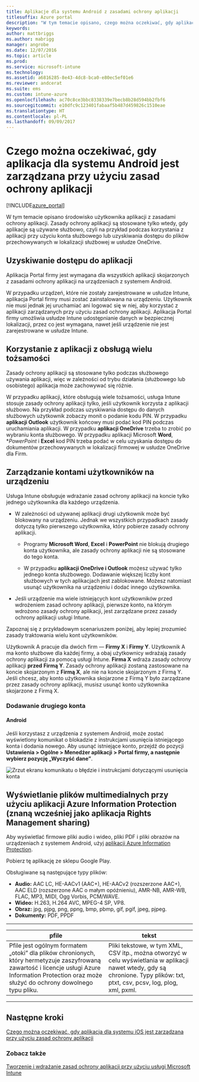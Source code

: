 ```yaml
---
title: Aplikacje dla systemu Android z zasadami ochrony aplikacji
titlesuffix: Azure portal
description: "W tym temacie opisano, czego można oczekiwać, gdy aplikacja systemu Android jest zarządzana przy użyciu zasad ochrony aplikacji."
keywords: 
author: mattbriggs
ms.author: mabrigg
manager: angrobe
ms.date: 12/07/2016
ms.topic: article
ms.prod: 
ms.service: microsoft-intune
ms.technology: 
ms.assetid: a6816285-8e43-4dc8-bca0-e80ec5ef01e6
ms.reviewer: andcerat
ms.suite: ems
ms.custom: intune-azure
ms.openlocfilehash: ac70c8ce3bbc8338339e7becb8b28d594bb2fbf6
ms.sourcegitcommit: e10dfc9c123401fabaaf5b487d459826c1510eae
ms.translationtype: HT
ms.contentlocale: pl-PL
ms.lasthandoff: 09/09/2017
---
```

# <a name="what-to-expect-when-your-android-app-is-managed-by-app-protection-policies"></a>Czego można oczekiwać, gdy aplikacja dla systemu Android jest zarządzana przy użyciu zasad ochrony aplikacji 

[!INCLUDE[azure_portal](./includes/azure_portal.md)]

W tym temacie opisano środowisko użytkownika aplikacji z zasadami ochrony aplikacji. Zasady ochrony aplikacji są stosowane tylko wtedy, gdy aplikacje są używane służbowo, czyli na przykład podczas korzystania z aplikacji przy użyciu konta służbowego lub uzyskiwania dostępu do plików przechowywanych w lokalizacji służbowej w usłudze OneDrive.
##  <a name="accessing-apps"></a>Uzyskiwanie dostępu do aplikacji

Aplikacja Portal firmy jest wymagana dla wszystkich aplikacji skojarzonych z zasadami ochrony aplikacji na urządzeniach z systemem Android.

W przypadku urządzeń, które nie zostały zarejestrowane w usłudze Intune, aplikacja Portal firmy musi zostać zainstalowana na urządzeniu. Użytkownik nie musi jednak jej uruchamiać ani logować się w niej, aby korzystać z aplikacji zarządzanych przy użyciu zasad ochrony aplikacji.
Aplikacja Portal firmy umożliwia usłudze Intune udostępnianie danych w bezpiecznej lokalizacji, przez co jest wymagana, nawet jeśli urządzenie nie jest zarejestrowane w usłudze Intune.


##  <a name="using-apps-with-multi-identity-support"></a>Korzystanie z aplikacji z obsługą wielu tożsamości

Zasady ochrony aplikacji są stosowane tylko podczas służbowego używania aplikacji, więc w zależności od trybu działania (służbowego lub osobistego) aplikacja może zachowywać się różnie.

W przypadku aplikacji, które obsługują wiele tożsamości, usługa Intune stosuje zasady ochrony aplikacji tylko, jeśli użytkownik korzysta z aplikacji służbowo.  Na przykład podczas uzyskiwania dostępu do danych służbowych użytkownik zobaczy monit o podanie kodu PIN.  W przypadku **aplikacji Outlook** użytkownik końcowy musi podać kod PIN podczas uruchamiania aplikacji. W przypadku **aplikacji OneDrive** trzeba to zrobić po wybraniu konta służbowego.  W przypadku aplikacji Microsoft **Word**, **PowerPoint* i **Excel** kod PIN trzeba podać w celu uzyskania dostępu do dokumentów przechowywanych w lokalizacji firmowej w usłudze OneDrive dla Firm.
##  <a name="managing-user-accounts-on-the-device"></a>Zarządzanie kontami użytkowników na urządzeniu

Usługa Intune obsługuje wdrażanie zasad ochrony aplikacji na koncie tylko jednego użytkownika dla każdego urządzenia.

* W zależności od używanej aplikacji drugi użytkownik może być blokowany na urządzeniu. Jednak we wszystkich przypadkach zasady dotyczą tylko pierwszego użytkownika, który pobierze zasady ochrony aplikacji.

  * Programy **Microsoft Word**, **Excel** i **PowerPoint** nie blokują drugiego konta użytkownika, ale zasady ochrony aplikacji nie są stosowane do tego konta.

  * W przypadku **aplikacji OneDrive i Outlook** możesz używać tylko jednego konta służbowego.  Dodawanie większej liczby kont służbowych w tych aplikacjach jest zablokowane.  Możesz natomiast usunąć użytkownika na urządzeniu i dodać innego użytkownika.


* Jeśli urządzenie ma wiele istniejących kont użytkowników przed wdrożeniem zasad ochrony aplikacji, pierwsze konto, na którym wdrożono zasady ochrony aplikacji, jest zarządzane przez zasady ochrony aplikacji usługi Intune.


Zapoznaj się z przykładowym scenariuszem poniżej, aby lepiej zrozumieć zasady traktowania wielu kont użytkowników.

Użytkownik A pracuje dla dwóch firm — **Firmy X** i **Firmy Y**. Użytkownik A ma konto służbowe dla każdej firmy, a obaj użytkownicy wdrażają zasady ochrony aplikacji za pomocą usługi Intune. **Firma X** wdraża zasady ochrony aplikacji **przed** **Firmą Y**. Zasady ochrony aplikacji zostaną zastosowane na koncie skojarzonym z **Firmą X**, ale nie na koncie skojarzonym z Firmą Y. Jeśli chcesz, aby konto użytkownika skojarzone z Firmą Y było zarządzane przez zasady ochrony aplikacji, musisz usunąć konto użytkownika skojarzone z Firmą X.
### <a name="adding-a-second-account"></a>Dodawanie drugiego konta
####  <a name="android"></a>Android
Jeśli korzystasz z urządzenia z systemem Android, może zostać wyświetlony komunikat o blokadzie z instrukcjami usunięcia istniejącego konta i dodania nowego.  Aby usunąć istniejące konto, przejdź do pozycji **Ustawienia &gt; Ogólne &gt; Menedżer aplikacji &gt; Portal firmy, a następnie wybierz pozycję „Wyczyść dane”**.

![Zrzut ekranu komunikatu o błędzie i instrukcjami dotyczącymi usunięcia konta](./media/android-switch-user.png)

##  <a name="viewing-media-files-with-the-azure-information-protection-app-previously-known-as-rights-management-sharing-app"></a>Wyświetlanie plików multimedialnych przy użyciu aplikacji Azure Information Protection (znaną wcześniej jako aplikacja Rights Management sharing)
Aby wyświetlać firmowe pliki audio i wideo, pliki PDF i pliki obrazów na urządzeniach z systemem Android, użyj [aplikacji Azure Information Protection](https://play.google.com/store/apps/details?id=com.microsoft.ipviewer).

Pobierz tę aplikację ze sklepu Google Play.  

Obsługiwane są następujące typy plików:

* **Audio:** AAC LC, HE-AACv1 (AAC+), HE-AACv2 (rozszerzone AAC+), AAC ELD (rozszerzone AAC o małym opóźnieniu), AMR-NB, AMR-WB, FLAC, MP3, MIDI, Ogg Vorbis, PCM/WAVE.
* **Wideo:** H.263, H.264 AVC, MPEG-4 SP, VP8.
* **Obraz:** jpg, pjpg, png, ppng, bmp, pbmp, gif, pgif, jpeg, pjpeg.
* **Dokumenty:** PDF, PPDF

------------
|**pfile**|**tekst**|
|----|----|
|Pfile jest ogólnym formatem „otoki” dla plików chronionych, który hermetyzuje zaszyfrowaną zawartość i licencje usługi Azure Information Protection oraz może służyć do ochrony dowolnego typu pliku.|Pliki tekstowe, w tym XML, CSV itp., można otworzyć w celu wyświetlania w aplikacji nawet wtedy, gdy są chronione. Typy plików: txt, ptxt, csv, pcsv, log, plog, xml, pxml.|
---------------
## <a name="next-steps"></a>Następne kroki
[Czego można oczekiwać, gdy aplikacja dla systemu iOS jest zarządzana przy użyciu zasad ochrony aplikacji](app-protection-enabled-apps-ios.md)

### <a name="see-also"></a>Zobacz także
[Tworzenie i wdrażanie zasad ochrony aplikacji przy użyciu usługi Microsoft Intune](app-protection-policies.md)
